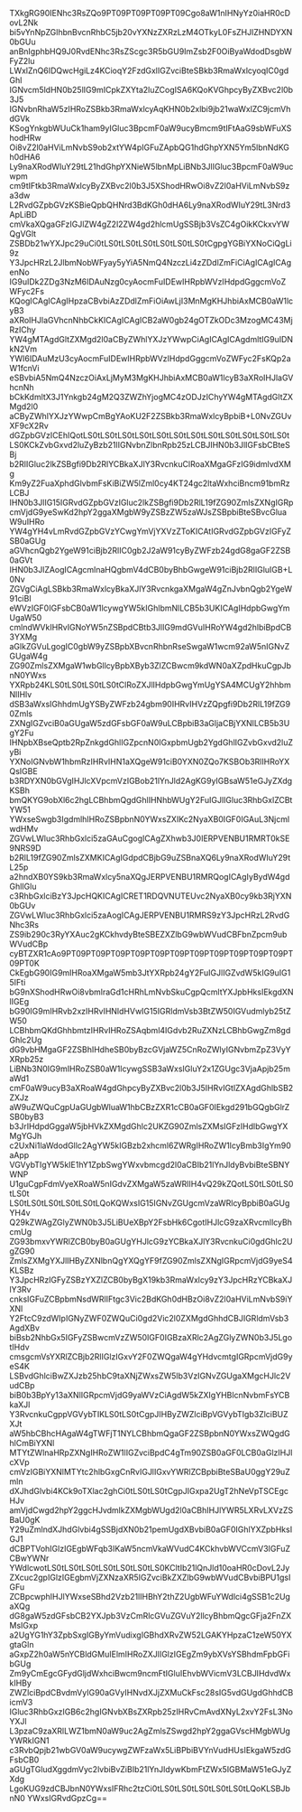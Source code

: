 TXkgRG90IENhc3RsZQo9PT09PT09PT09PT09Cgo8aW1nIHNyYz0iaHR0cDovL2Nk
bi5vYnNpZGlhbnBvcnRhbC5jb20vYXNzZXRzLzM4OTkyL0FsZHJlZHNDYXN0bGUu
anBnIgphbHQ9J0RvdENhc3RsZScgc3R5bGU9ImZsb2F0OiByaWdodDsgbWFyZ2lu
LWxlZnQ6IDQwcHgiLz4KCioqY2FzdGxlIGZvciBteSBkb3RmaWxlcyoqIC0gdGhl
IGNvcm5ldHN0b25lIG9mICpkZXYta2luZCogISA6KQoKVGhpcyByZXBvc2l0b3J5
IGNvbnRhaW5zIHRoZSBkb3RmaWxlcyAqKHN0b2xlbi9jb21waWxlZC9jcmVhdGVk
KSogYnkgbWUuCk1ham9yIGluc3BpcmF0aW9ucyBmcm9tIFtAaG9sbWFuXShodHRw
Oi8vZ2l0aHViLmNvbS9ob2xtYW4pIGFuZApbQG1hdGhpYXN5Ym5lbnNdKGh0dHA6
Ly9naXRodWIuY29tL21hdGhpYXNieW5lbnMpLiBNb3JlIGluc3BpcmF0aW9ucwpm
cm9tIFtkb3RmaWxlcyByZXBvc2l0b3J5XShodHRwOi8vZ2l0aHViLmNvbS9za3dw
L2RvdGZpbGVzKSBieQpbQHNrd3BdKGh0dHA6Ly9naXRodWIuY29tL3Nrd3ApLiBD
cmVkaXQgaGFzIGJlZW4gZ2l2ZW4gd2hlcmUgSSBjb3VsZC4gOikKCkxvYWQgVGlt
ZSBDb21wYXJpc29uCi0tLS0tLS0tLS0tLS0tLS0tLS0tCgpgYGBiYXNoCiQgLi9z
Y3JpcHRzL2JlbmNobWFyay5yYiA5NmQ4NzczLi4zZDdlZmFiCiAgICAgICAgenNo
IG9uIDk2ZDg3NzM6IDAuNzg0cyAocmFuIDEwIHRpbWVzIHdpdGggcmVoZWFyc2Fs
KQogICAgICAgIHpzaCBvbiAzZDdlZmFiOiAwLjI3MnMgKHJhbiAxMCB0aW1lcyB3
aXRoIHJlaGVhcnNhbCkKICAgICAgICB2aW0gb24gOTZkODc3MzogMC43MjRzIChy
YW4gMTAgdGltZXMgd2l0aCByZWhlYXJzYWwpCiAgICAgICAgdmltIG9uIDNkN2Vm
YWI6IDAuMzU3cyAocmFuIDEwIHRpbWVzIHdpdGggcmVoZWFyc2FsKQp2aW1fcnVi
eSBvbiA5NmQ4NzczOiAxLjMyM3MgKHJhbiAxMCB0aW1lcyB3aXRoIHJlaGVhcnNh
bCkKdmltX3J1Ynkgb24gM2Q3ZWZhYjogMC4zODJzIChyYW4gMTAgdGltZXMgd2l0
aCByZWhlYXJzYWwpCmBgYAoKU2F2ZSBkb3RmaWxlcyBpbiB+L0NvZGUvXF9cX2Rv
dGZpbGVzICEhIQotLS0tLS0tLS0tLS0tLS0tLS0tLS0tLS0tLS0tLS0tLS0tLS0t
LS0KCkZvbGxvd2luZyBzb21lIGNvbnZlbnRpb25zLCBJIHN0b3JlIGFsbCBteSBj
b2RlIGluc2lkZSBgfi9Db2RlYCBkaXJlY3RvcnkuClRoaXMgaGFzIG9idmlvdXMg
Km9yZ2FuaXphdGlvbmFsKiBiZW5lZml0cy4KT24gc2ltaWxhciBncm91bmRzLCBJ
IHN0b3JlIG15IGRvdGZpbGVzIGluc2lkZSBgfi9Db2RlL19fZG90ZmlsZXNgIGRp
cmVjdG9yeSwKd2hpY2ggaXMgbW9yZSBzZW5zaWJsZSBpbiBteSBvcGluaW9uIHRo
YW4gYH4vLmRvdGZpbGVzYCwgYmVjYXVzZToKICAtIGRvdGZpbGVzIGFyZSB0aGUg
aGVhcnQgb2YgeW91ciBjb2RlIC0gb2J2aW91cyByZWFzb24gdG8gaGF2ZSB0aGVt
IHN0b3JlZAogICAgcmlnaHQgbmV4dCB0byBhbGwgeW91ciBjb2RlIGluIGB+L0Nv
ZGVgCiAgLSBkb3RmaWxlcyBkaXJlY3RvcnkgaXMgaW4gZnJvbnQgb2YgeW91ciBl
eWVzIGF0IGFsbCB0aW1lcywgYW5kIGhlbmNlLCB5b3UKICAgIHdpbGwgYmUgaW50
cmlndWVkIHRvIGNoYW5nZSBpdCBtb3JlIG9mdGVuIHRoYW4gd2hlbiBpdCB3YXMg
aGlkZGVuLgogIC0gbW9yZSBpbXBvcnRhbnRseSwgaW1wcm92aW5nIGNvZGUgaW4g
ZG90ZmlsZXMgaW1wbGllcyBpbXByb3ZlZCBwcm9kdWN0aXZpdHkuCgpJbnN0YWxs
YXRpb24KLS0tLS0tLS0tLS0tClRoZXJlIHdpbGwgYmUgYSA4MCUgY2hhbmNlIHlv
dSB3aWxsIGhhdmUgYSByZWFzb24gbm90IHRvIHVzZQpgfi9Db2RlL19fZG90Zmls
ZXNgIGZvciB0aGUgaW5zdGFsbGF0aW9uLCBpbiB3aGljaCBjYXNlLCB5b3UgY2Fu
IHNpbXBseQptb2RpZnkgdGhlIGZpcnN0IGxpbmUgb2YgdGhlIGZvbGxvd2luZyBi
YXNoIGNvbW1hbmRzIHRvIHN1aXQgeW91ciB0YXN0ZQo7KSBOb3RlIHRoYXQsIGBE
b3RDYXN0bGVgIHJlcXVpcmVzIGBob21lYnJld2AgKG9yIGBsaW51eGJyZXdgKSBh
bmQKYG9obXl6c2hgLCBhbmQgdGhlIHNhbWUgY2FuIGJlIGluc3RhbGxlZCBtYW51
YWxseSwgb3IgdmlhIHRoZSBpbnN0YWxsZXIKc2NyaXB0IGF0IGAuL3NjcmlwdHMv
ZGVwLWluc3RhbGxlci5zaGAuCgogICAgZXhwb3J0IERPVENBU1RMRT0kSE9NRS9D
b2RlL19fZG90ZmlsZXMKICAgIGdpdCBjbG9uZSBnaXQ6Ly9naXRodWIuY29tL25p
a2hndXB0YS9kb3RmaWxlcy5naXQgJERPVENBU1RMRQogICAgIyBydW4gdGhlIGlu
c3RhbGxlciBzY3JpcHQKICAgICRET1RDQVNUTEUvc2NyaXB0cy9kb3RjYXN0bGUv
ZGVwLWluc3RhbGxlci5zaAogICAgJERPVENBU1RMRS9zY3JpcHRzL2RvdGNhc3Rs
ZS9ib290c3RyYXAuc2gKCkhvdyBteSBEZXZlbG9wbWVudCBFbnZpcm9ubWVudCBp
cyBTZXR1cAo9PT09PT09PT09PT09PT09PT09PT09PT09PT09PT09PT09PT09PT0K
CkEgbG90IG9mIHRoaXMgaW5mb3JtYXRpb24gY2FuIGJlIGZvdW5kIG9uIG15IFti
bG9nXShodHRwOi8vbmlraGd1cHRhLmNvbSkuCgpQcmltYXJpbHksIEkgdXNlIGEg
bG90IG9mIHRvb2xzIHRvIHNldHVwIG15IGRldmVsb3BtZW50IGVudmlyb25tZW50
LCBhbmQKdGhhbmtzIHRvIHRoZSAqbml4IGdvb2RuZXNzLCBhbGwgZm8gdGhlc2Ug
dG9vbHMgaGF2ZSBhIHdheSB0byBzcGVjaWZ5CnRoZWlyIGNvbmZpZ3VyYXRpb25z
LiBNb3N0IG9mIHRoZSB0aW1lcywgSSB3aWxsIGluY2x1ZGUgc3VjaApjb25maWd1
cmF0aW9ucyB3aXRoaW4gdGhpcyByZXBvc2l0b3J5IHRvIGtlZXAgdGhlbSB2ZXJz
aW9uZWQuCgpUaGUgbWluaW1hbCBzZXR1cCB0aGF0IEkgd291bGQgbGlrZSB0byB3
b3JrIHdpdGggaW5jbHVkZXMgdGhlc2UKZG90ZmlsZXMsIGFzIHdlbGwgYXMgYGJh
c2UxNi1laWdodGllc2AgYW5kIGBzb2xhcml6ZWRgIHRoZW1lcyBmb3IgYm90aApp
VGVybTIgYW5kIE1hY1ZpbSwgYWxvbmcgd2l0aCBIb21lYnJldyBvbiBteSBNYWNP
U1guCgpFdmVyeXRoaW5nIGdvZXMgaW5zaWRlIH4vQ29kZQotLS0tLS0tLS0tLS0t
LS0tLS0tLS0tLS0tLS0tLQoKQWxsIG15IGNvZGUgcmVzaWRlcyBpbiB0aGUgYH4v
Q29kZWAgZGlyZWN0b3J5LiBUeXBpY2FsbHk6CgotIHJlcG9zaXRvcmllcyBhcmUg
ZG93bmxvYWRlZCB0byB0aGUgYHJlcG9zYCBkaXJlY3RvcnkuCi0gdGhlc2UgZG90
ZmlsZXMgYXJlIHByZXNlbnQgYXQgYF9fZG90ZmlsZXNgIGRpcmVjdG9yeS4KLSBz
Y3JpcHRzIGFyZSBzYXZlZCB0byBgX19kb3RmaWxlcy9zY3JpcHRzYCBkaXJlY3Rv
cnksIGFuZCBpbmNsdWRlIFtgc3Vic2BdKGh0dHBzOi8vZ2l0aHViLmNvbS9iYXNl
Y2FtcC9zdWIpIGNyZWF0ZWQuCi0gd2Vic2l0ZXMgdGhhdCBJIGRldmVsb3AgdXBv
biBsb2NhbGx5IGFyZSBwcmVzZW50IGF0IGBzaXRlc2AgZGlyZWN0b3J5LgotIHdv
cmsgcmVsYXRlZCBjb2RlIGlzIGxvY2F0ZWQgaW4gYHdvcmtgIGRpcmVjdG9yeS4K
LSBvdGhlciBwZXJzb25hbC9taXNjZWxsZW5lb3VzIGNvZGUgaXMgcHJlc2VudCBp
biB0b3BpYy13aXNlIGRpcmVjdG9yaWVzCiAgdW5kZXIgYHBlcnNvbmFsYCBkaXJl
Y3RvcnkuCgppVGVybTIKLS0tLS0tCgpJIHByZWZlciBpVGVybTIgb3ZlciBUZXJt
aW5hbCBhcHAgaW4gTWFjT1NYLCBhbmQgaGF2ZSBpbnN0YWxsZWQgdGhlCmBiYXNl
MTYtZWlnaHRpZXNgIHRoZW1lIGZvciBpdC4gTm90ZSB0aGF0LCB0aGlzIHJlcXVp
cmVzIGBiYXNlMTYtc2hlbGxgCnRvIGJlIGxvYWRlZCBpbiBteSBaU0ggY29uZmln
dXJhdGlvbi4KCk9oTXlac2ghCi0tLS0tLS0tCgpJIGxpa2UgT2hNeVpTSCEgcHJv
amVjdCwgd2hpY2ggcHJvdmlkZXMgbWUgd2l0aCBhIHJlYWR5LXRvLXVzZSBaU0gK
Y29uZmlndXJhdGlvbi4gSSBjdXN0b21pemUgdXBvbiB0aGF0IGhlYXZpbHksIGJ1
dCBPTVohIGlzIGEgbWFqb3IKaW5ncmVkaWVudC4KCkhvbWVCcmV3IGFuZCBwYWNr
YWdlcwotLS0tLS0tLS0tLS0tLS0tLS0tLS0KCltIb21lQnJld10oaHR0cDovL2Jy
ZXcuc2gpIGlzIGEgbmVjZXNzaXR5IGZvciBkZXZlbG9wbWVudCBvbiBPU1gsIGFu
ZCBpcwphIHJlYWxseSBhd2Vzb21lIHBhY2thZ2UgbWFuYWdlci4gSSB1c2UgaXQg
dG8gaW5zdGFsbCB2YXJpb3VzCmRlcGVuZGVuY2llcyBhbmQgcGFja2FnZXMsIGxp
a2UgYG1hY3ZpbSxgIGByYmVudixgIGBhdXRvZW52LGAKYHpzaC1zeW50YXgtaGln
aGxpZ2h0aW5nYCBldGMuIElmIHRoZXJlIGlzIGEgZm9ybXVsYSBhdmFpbGFibGUg
Zm9yCmEgcGFydGljdWxhciBwcm9ncmFtIGluIEhvbWVicmV3LCBJIHdvdWxkIHBy
ZWZlciBpdCBvdmVyIG90aGVyIHNvdXJjZXMuCkFsc28sIG5vdGUgdGhhdCBicmV3
IGluc3RhbGxzIGB6c2hgIGNvbXBsZXRpb25zIHRvCmAvdXNyL2xvY2FsL3NoYXJl
L3pzaC9zaXRlLWZ1bmN0aW9uc2AgZmlsZSwgd2hpY2ggaGVscHMgbWUgYWRkIGN1
c3RvbQpjb21wbGV0aW9ucywgZWFzaWx5LiBPbiBVYnVudHUsIEkgaW5zdGFsbCB0
aGUgTGludXggdmVyc2lvbiBvZiBIb21lYnJldywKbmFtZWx5IGBMaW51eGJyZXdg
LgoKUG9zdCBJbnN0YWxsIFRhc2tzCi0tLS0tLS0tLS0tLS0tLS0tLQoKLSBJbnN0
YWxsIGRvdGpzCg==
